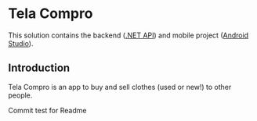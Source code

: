 # Tela Compro

This solution contains the backend ([.NET API](https://dotnet.microsoft.com/es-es/apps/aspnet/apis)) and mobile project ([Android Studio](https://developer.android.com/studio)).

## Introduction
Tela Compro is an app to buy and sell clothes (used or new!) to other people.

Commit test for Readme
